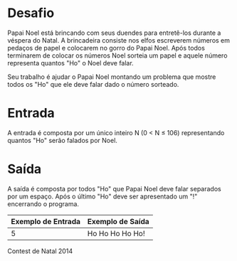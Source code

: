 # Desafio

Papai Noel está brincando com seus duendes para entretê-los durante a véspera do Natal. A brincadeira consiste nos elfos escreverem números em pedaços de papel e colocarem no gorro do Papai Noel. Após todos terminarem de colocar os números Noel sorteia um papel e aquele número representa quantos "Ho" o Noel deve falar.

Seu trabalho é ajudar o Papai Noel montando um problema que mostre todos os "Ho" que ele deve falar dado o número sorteado.

# Entrada

A entrada é composta por um único inteiro N (0 < N ≤ 106) representando quantos "Ho" serão falados por Noel.

# Saída

A saída é composta por todos "Ho" que Papai Noel deve falar separados por um espaço. Após o último "Ho" deve ser apresentado um "!" encerrando o programa.

| Exemplo de Entrada | Exemplo de Saída|
| ---|--- |
| 5 | Ho Ho Ho Ho Ho! |


Contest de Natal 2014

```bash

```













